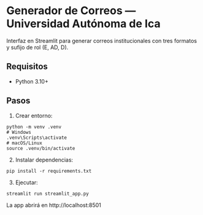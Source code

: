 # Generador de Correos — Universidad Autónoma de Ica

Interfaz en Streamlit para generar correos institucionales con tres formatos y sufijo de rol (E, AD, D).

## Requisitos
- Python 3.10+

## Pasos
1) Crear entorno:
```
python -m venv .venv
# Windows
.venv\Scripts\activate
# macOS/Linux
source .venv/bin/activate
```
2) Instalar dependencias:
```
pip install -r requirements.txt
```
3) Ejecutar:
```
streamlit run streamlit_app.py
```
La app abrirá en http://localhost:8501
